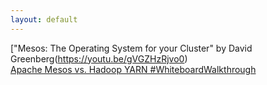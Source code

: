 ```yaml
---
layout: default
---
```

["Mesos: The Operating System for your Cluster" by David Greenberg(https://youtu.be/gVGZHzRjvo0)  
[Apache Mesos vs. Hadoop YARN #WhiteboardWalkthrough](https://youtu.be/aXJxyEnkHd4)
